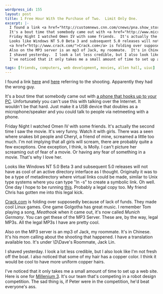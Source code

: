 ```yaml
--- 
wordpress_id: 155
layout: post
title: 1 Free Hour With the Purchase of Two.  Limit Only One.
excerpt: |-
  I found a link <a href="http://customnews.cnn.com/cnews/pna.show_story?p_art_id=2899293&p_section_name=On+Target&p_art_type=763693">here</a> and <a href=http://customnews.cnn.com/cnews/pna.show_story?p_art_id=3075610&p_section_name=On+Target&p_art_type=763693">here</a> referring to the shooting.  Apparently they had the wrong guy.<p>
  It's a bout time that somebody came out with <a href="http://www.microsoft.com/products/hardware/phone/phoneHI/default.htm">a phone that hooks up to your PC</a>.  Unfortunately you can't use this with talking over the Internet.  It wouldn't be that hard.  Just make it a USB device that doubles as a microphone/speaker and you could talk to people via netmeeting with a phone.<p>
  Friday Night I watched Omen IV with some friends.  It's actually the second time I saw the movie.  It's very funny.  Watch it with girls.  There was a seen where snakes bit people and Cheryl, a friend of mine, screamed a little too much.  I'm not implying that all girls will scream, there are probably quite a few exceptions.  One exception, I think, is Molly.  I can't picture her screaming out of fear of a movie.  Or having any fear of something in a movie.  That's why I love her.<p>
  Looks like Windows NT 5.0 Beta 3 and subsequent 5.0 releases will not have as cool of an active directory interface as I thought.  Originally it was to be a type of metadirectory where virtual links could be made, similar to Unix type systems where you can type "ln -s" to create a symbolic link.  Oh well.  One day I hope to be running <a href="http://www.interix.com/">this</a>.  Probably a legal copy too.  My friend Chris has gotten me into this legal kick.<p>
  <a href="http://www.crack.com/">Crack.com</a> is folding over supposedly because of lack of funds.  They made cool Linux games.  One game Golgotha has great music.  I remember Tom playing a song, <i>Meathook</i> when it came out, it's now called <i>Munich Germany</i>.  You can get these of the MP3 Server.  These are, by the way, legal MP3s.  All the legal MP3s I have are pretty cool.<p>
  Also on the MP3 server is an mp3 of Jack, my roommate.  It's in Chinese.  It's his mom calling about the shooting that happened.  I have a translation available too.  It's under \D\Dave's Roommate, Jack Lin\.<p>
  I shaved yesterday.  I look a lot less credible, but I also look like I'm not fresh off the boat.  I also noticed that some of my hair has a copper color.  I think it would be cool to have more uniform copper hairs.<p>
  I've noticed that it only takes me a small amount of time to set up a web site.  Here is one for <a href="http://www.ftmax.com/y2k/">Millenium 3</a>.  It's our team that's competing in a robot design competition.  The sad thing is, if Peter were in the competition, he'd beat everyone's ass.

tags: [friends, computers, web development, movies, allen hall, uiuc]
---
```


I found a link <a href="http://customnews.cnn.com/cnews/pna.show_story?p_art_id=2899293&p_section_name=On+Target&p_art_type=763693">here</a> and <a href="http://customnews.cnn.com/cnews/pna.show_story?p_art_id=3075610&p_section_name=On+Target&p_art_type=763693">here</a> referring to the shooting.  Apparently they had the wrong guy.<p>
It's a bout time that somebody came out with <a href="http://www.microsoft.com/products/hardware/phone/phoneHI/default.htm">a phone that hooks up to your PC</a>.  Unfortunately you can't use this with talking over the Internet.  It wouldn't be that hard.  Just make it a USB device that doubles as a microphone/speaker and you could talk to people via netmeeting with a phone.<p>
Friday Night I watched Omen IV with some friends.  It's actually the second time I saw the movie.  It's very funny.  Watch it with girls.  There was a seen where snakes bit people and Cheryl, a friend of mine, screamed a little too much.  I'm not implying that all girls will scream, there are probably quite a few exceptions.  One exception, I think, is Molly.  I can't picture her screaming out of fear of a movie.  Or having any fear of something in a movie.  That's why I love her.<p>
Looks like Windows NT 5.0 Beta 3 and subsequent 5.0 releases will not have as cool of an active directory interface as I thought.  Originally it was to be a type of metadirectory where virtual links could be made, similar to Unix type systems where you can type "ln -s" to create a symbolic link.  Oh well.  One day I hope to be running <a href="http://www.interix.com/">this</a>.  Probably a legal copy too.  My friend Chris has gotten me into this legal kick.<p>
<a href="http://www.crack.com/">Crack.com</a> is folding over supposedly because of lack of funds.  They made cool Linux games.  One game Golgotha has great music.  I remember Tom playing a song, <i>Meathook</i> when it came out, it's now called <i>Munich Germany</i>.  You can get these of the MP3 Server.  These are, by the way, legal MP3s.  All the legal MP3s I have are pretty cool.<p>
Also on the MP3 server is an mp3 of Jack, my roommate.  It's in Chinese.  It's his mom calling about the shooting that happened.  I have a translation available too.  It's under \D\Dave's Roommate, Jack Lin\.<p>
I shaved yesterday.  I look a lot less credible, but I also look like I'm not fresh off the boat.  I also noticed that some of my hair has a copper color.  I think it would be cool to have more uniform copper hairs.<p>
I've noticed that it only takes me a small amount of time to set up a web site.  Here is one for <a href="http://www.ftmax.com/y2k/">Millenium 3</a>.  It's our team that's competing in a robot design competition.  The sad thing is, if Peter were in the competition, he'd beat everyone's ass.
